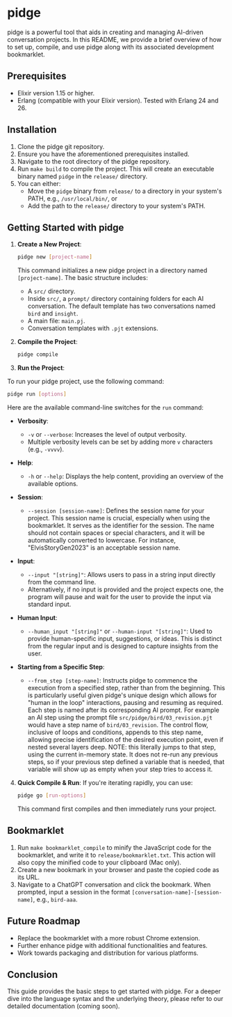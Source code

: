 # **pidge**

pidge is a powerful tool that aids in creating and managing AI-driven conversation projects. In this README, we provide a brief overview of how to set up, compile, and use pidge along with its associated development bookmarklet.

## **Prerequisites**

- Elixir version 1.15 or higher.
- Erlang (compatible with your Elixir version). Tested with Erlang 24 and 26.

## **Installation**

1. Clone the pidge git repository.
2. Ensure you have the aforementioned prerequisites installed.
3. Navigate to the root directory of the pidge repository.
4. Run `make build` to compile the project. This will create an executable binary named `pidge` in the `release/` directory.
5. You can either:
    - Move the `pidge` binary from `release/` to a directory in your system's PATH, e.g., `/usr/local/bin/`, or
    - Add the path to the `release/` directory to your system's PATH.

## **Getting Started with pidge**

1. **Create a New Project**: 
   ```bash
   pidge new [project-name]
   ```
   This command initializes a new pidge project in a directory named `[project-name]`. The basic structure includes:
   - A `src/` directory.
   - Inside `src/`, a `prompt/` directory containing folders for each AI conversation. The default template has two conversations named `bird` and `insight`.
   - A main file: `main.pj`.
   - Conversation templates with `.pjt` extensions.

2. **Compile the Project**: 
   ```bash
   pidge compile
   ```

3. **Run the Project**:

To run your pidge project, use the following command:

```bash
pidge run [options]
```

Here are the available command-line switches for the `run` command:

- **Verbosity**:
    - `-v` or `--verbose`: Increases the level of output verbosity. 
    - Multiple verbosity levels can be set by adding more `v` characters (e.g., `-vvvv`).

- **Help**: 
    - `-h` or `--help`: Displays the help content, providing an overview of the available options.

- **Session**:
    - `--session [session-name]`: Defines the session name for your project. This session name is crucial, especially when using the bookmarklet. It serves as the identifier for the session. The name should not contain spaces or special characters, and it will be automatically converted to lowercase. For instance, "ElvisStoryGen2023" is an acceptable session name.

- **Input**:
    - `--input "[string]"`: Allows users to pass in a string input directly from the command line.
    - Alternatively, if no input is provided and the project expects one, the program will pause and wait for the user to provide the input via standard input.

- **Human Input**:
    - `--human_input "[string]"` or `--human-input "[string]"`: Used to provide human-specific input, suggestions, or ideas. This is distinct from the regular input and is designed to capture insights from the user.

- **Starting from a Specific Step**:
    - `--from_step [step-name]`: Instructs pidge to commence the execution from a specified step, rather than from the beginning. This is particularly useful given pidge's unique design which allows for "human in the loop" interactions, pausing and resuming as required. Each step is named after its corresponding AI prompt.  For example an AI step using the prompt file `src/pidge/bird/03_revision.pjt` would have a step name of `bird/03_revision`. The control flow, inclusive of loops and conditions, appends to this step name, allowing precise identification of the desired execution point, even if nested several layers deep.  NOTE: this literally jumps to that step, using the current in-memory state.  It does not re-run any previous steps, so if your previous step defined a variable that is needed, that variable will show up as empty when your step tries to access it.

4. **Quick Compile & Run**:
   If you're iterating rapidly, you can use:
   ```bash
   pidge go [run-options]
   ```
   This command first compiles and then immediately runs your project.

## **Bookmarklet**

1. Run `make bookmarklet_compile` to minify the JavaScript code for the bookmarklet, and write it to `release/bookmarklet.txt`. This action will also copy the minified code to your clipboard (Mac only).
2. Create a new bookmark in your browser and paste the copied code as its URL.
3. Navigate to a ChatGPT conversation and click the bookmark. When prompted, input a session in the format `[conversation-name]-[session-name]`, e.g., `bird-aaa`.

## **Future Roadmap**

- Replace the bookmarklet with a more robust Chrome extension.
- Further enhance pidge with additional functionalities and features.
- Work towards packaging and distribution for various platforms.

## **Conclusion**

This guide provides the basic steps to get started with pidge. For a deeper dive into the language syntax and the underlying theory, please refer to our detailed documentation (coming soon).